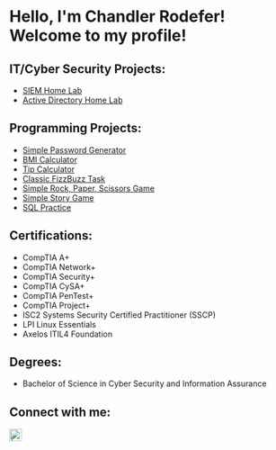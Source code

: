 <h1>Hello, I'm Chandler Rodefer! Welcome to my profile!

<h2> IT/Cyber Security Projects:</h2>

- [SIEM Home Lab](https://github.com/chandlerrodefer/SIEM-Home-Lab/blob/main/README.md)
- [Active Directory Home Lab](https://github.com/chandlerrodefer/Active-Directory-Home-Lab/blob/main/README.md)

<h2> Programming Projects:</h2>

- [Simple Password Generator](https://github.com/chandlerrodefer/Simple-Password-Generator-using-Python)
- [BMI Calculator](https://github.com/chandlerrodefer/BMI-Calculator)
- [Tip Calculator](https://github.com/chandlerrodefer/Tip-calculator.)
- [Classic FizzBuzz Task](https://github.com/chandlerrodefer/Classic-FizzBuzz-task.)
- [Simple Rock, Paper, Scissors Game](https://github.com/chandlerrodefer/Rock-Paper-Scissors-simple-game.)
- [Simple Story Game](https://github.com/chandlerrodefer/Treasure-Map-Mini-game.)
- [SQL Practice](https://github.com/chandlerrodefer/SQL-Practice/blob/main/README.md)

<h2> Certifications:</h2>

- CompTIA A+
- CompTIA Network+
- CompTIA Security+
- CompTIA CySA+
- CompTIA PenTest+
- CompTIA Project+
- ISC2 Systems Security Certified Practitioner (SSCP)
- LPI Linux Essentials
- Axelos ITIL4 Foundation

<h2> Degrees:</h2>

- Bachelor of Science in Cyber Security and Information Assurance
<h2> Connect with me:</h2>



[<img align="left" alt=" | LinkedIn" width="22px" src="https://cdn.jsdelivr.net/npm/simple-icons@v3/icons/linkedin.svg" />][linkedin]




[linkedin]: www.linkedin.com/in/chandlerrodefer
